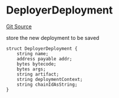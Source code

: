 # DeployerDeployment
[Git Source](https://github.com/wighawag/forge-deploy/blob/3c8c49a659495f80bba522311a7205aa2b215a95/contracts/Deployer.sol)

store the new deployment to be saved


```solidity
struct DeployerDeployment {
    string name;
    address payable addr;
    bytes bytecode;
    bytes args;
    string artifact;
    string deploymentContext;
    string chainIdAsString;
}
```

